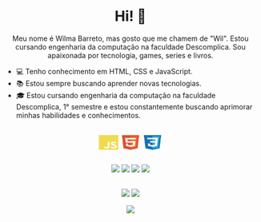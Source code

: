 
<div align="center">
<h1> Hi! 🦋 </h1>
<p> Meu nome é Wilma Barreto, mas gosto que me chamem de "Wil". Estou cursando engenharia da computação na faculdade Descomplica. Sou apaixonada por tecnologia, games, series e livros.</p>
</div>

<div aligh="left"> 
  
- 💻 Tenho conhecimento em HTML, CSS e JavaScript.
- 📚 Estou sempre buscando aprender novas tecnologias.
- 🎓 Estou cursando engenharia da computação na faculdade Descomplica, 1° semestre e estou constantemente buscando aprimorar minhas habilidades e conhecimentos.
  
<div>
  

<div style="display: inline_block"  align="center"><br>
  <img align="center" alt="Rafa-Js" height="30" width="40" src="https://raw.githubusercontent.com/devicons/devicon/master/icons/javascript/javascript-plain.svg">
  <img align="center" alt="Rafa-HTML" height="30" width="40" src="https://raw.githubusercontent.com/devicons/devicon/master/icons/html5/html5-original.svg">
  <img align="center" alt="Rafa-CSS" height="30" width="40" src="https://raw.githubusercontent.com/devicons/devicon/master/icons/css3/css3-original.svg">
</div>


 ##


<div align="center"> 
  <a href="https://instagram.com/zxwilma" target="_blank"><img src="https://img.shields.io/badge/-Instagram-%23E4405F?style=for-the-badge&logo=instagram&logoColor=white" target="_blank"></a>
 <a href="https://discord.gg/EJGb3dY9" target="_blank"><img src="https://img.shields.io/badge/Discord-7289DA?style=for-the-badge&logo=discord&logoColor=white" target="_blank"></a> 
  <a href = "mailto:wilma.barreto5@outlook.com"><img src="https://img.shields.io/badge/-Gmail-%23333?style=for-the-badge&logo=gmail&logoColor=white" target="_blank"></a>
  <a href="https://www.linkedin.com/in/wilma-barreto5/" target="_blank"><img src="https://img.shields.io/badge/-LinkedIn-%230077B5?style=for-the-badge&logo=linkedin&logoColor=white" target="_blank"></a> 
</div>

  
##

<div align="center">
<img src="https://github-readme-stats-wheat-two-53.vercel.app/api?username=zxwil&theme=neon&hide_border=false&include_all_commits=false&count_private=false"  width="364px" />                    
<img src="https://github-readme-streak-stats.herokuapp.com/?user=zxwil&theme=neon&hide_border=false"  width="400px" />

  ![](https://github-readme-stats-wheat-two-53.vercel.app/api/top-langs/?username=zxwil&theme=neon&hide_border=false&include_all_commits=false&count_private=false&layout=compact)

</div>
 

 
